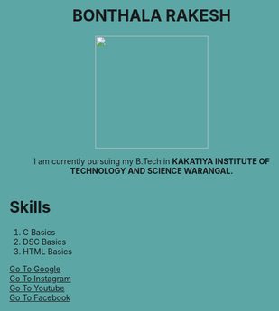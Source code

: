 <style>
    .alltext{
        background-color: rgb(93, 166, 166);
    }
</style>
<!DOCTYPE html>
<html class="alltext">
    <head>
<title>My First Webpage</title>
    </head>
    <body>
        <div style="text-align: center;">
<h1 style="text-align: center;">BONTHALA RAKESH</h1>
<img width="200" height="auto" src="https://drive.google.com/thumbnail?id=119zg-Xl3QoDco-iCOrUQpSZn92Tn9ySS&sz=s800">
<p>I am currently pursuing my B.Tech in <b>KAKATIYA INSTITUTE OF TECHNOLOGY AND SCIENCE WARANGAL.</b></p>
</div>
<h1>Skills</h1>
<ol>
    <li>C Basics</li>
    <li>DSC Basics</li>
    <li>HTML Basics</li>
</ol>
<a href="https://google.com">Go To Google</a><br>
<a href="https://instagram.com">Go To Instagram</a><br>
<a href="https://youtube.com">Go To Youtube</a><br>
<a href="https://facebook.com">Go To Facebook</a>
    </body>
</html>

